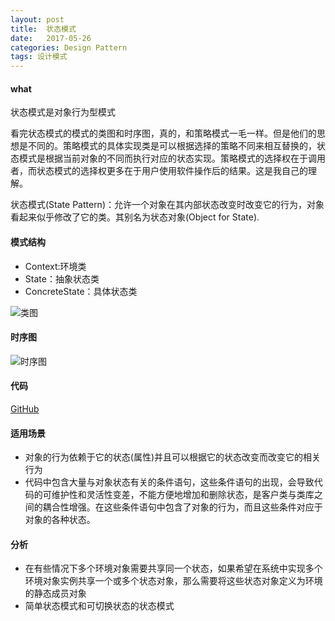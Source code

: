 ```yaml
---
layout: post
title:  状态模式
date:   2017-05-26
categories: Design Pattern
tags: 设计模式
---
```

 

#### what ####
 
状态模式是对象行为型模式<br>

看完状态模式的模式的类图和时序图，真的，和策略模式一毛一样。但是他们的思想是不同的。策略模式的具体实现类是可以根据选择的策略不同来相互替换的，状态模式是根据当前对象的不同而执行对应的状态实现。策略模式的选择权在于调用者，而状态模式的选择权更多在于用户使用软件操作后的结果。这是我自己的理解。<br>

状态模式(State Pattern)：允许一个对象在其内部状态改变时改变它的行为，对象看起来似乎修改了它的类。其别名为状态对象(Object for State).

#### 模式结构 ####

-  Context:环境类
-  State：抽象状态类
-  ConcreteState：具体状态类
 
![类图](/images/state_pattern_class_diagram.png)

#### 时序图 ####

![时序图](/images/state_pattern_sequence_diagram.png)
 

#### 代码 ####

 [GitHub](https://github.com/xusx1024/DesignPatternDemoCode/tree/master/StatePattern)

#### 适用场景 ####

- 对象的行为依赖于它的状态(属性)并且可以根据它的状态改变而改变它的相关行为
- 代码中包含大量与对象状态有关的条件语句，这些条件语句的出现，会导致代码的可维护性和灵活性变差，不能方便地增加和删除状态，是客户类与类库之间的耦合性增强。在这些条件语句中包含了对象的行为，而且这些条件对应于对象的各种状态。


#### 分析 ####

- 在有些情况下多个环境对象需要共享同一个状态，如果希望在系统中实现多个环境对象实例共享一个或多个状态对象，那么需要将这些状态对象定义为环境的静态成员对象
- 简单状态模式和可切换状态的状态模式

